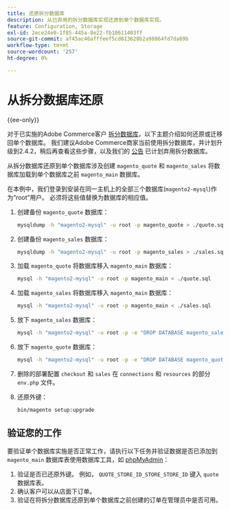 ```yaml
---
title: 还原拆分数据库
description: 从已弃用的拆分数据库实现还原到单个数据库实现。
feature: Configuration, Storage
exl-id: 2ece24e0-1f85-445a-8e22-fb10611403ff
source-git-commit: af45ac46afffeef5cd613628b2a98864fd7da69b
workflow-type: tm+mt
source-wordcount: '257'
ht-degree: 0%

---
```


# 从拆分数据库还原

{{ee-only}}

对于已实施的Adobe Commerce客户 [拆分数据库](multi-master.md)，以下主题介绍如何还原或迁移回单个数据库。 我们建议Adobe Commerce商家当前使用拆分数据库，并计划升级到2.4.2，稍后再查看这些步骤，以及我们的 [公告](https://community.magento.com/t5/Magento-DevBlog/Deprecation-of-Split-Database-in-Magento-Commerce/ba-p/465187) 已计划弃用拆分数据库。

从拆分数据库还原到单个数据库涉及创建 `magento_quote` 和 `magento_sales` 将数据库加载到单个数据库之前 `magento_main` 数据库。

在本例中，我们登录到安装在同一主机上的全部三个数据库(`magento2-mysql`)作为“root”用户。 必须将这些值替换为数据库的相应值。

1. 创建备份 `magento_quote` 数据库：

   ```bash
   mysqldump -h "magento2-mysql" -u root -p magento_quote > ./quote.sql
   ```

1. 创建备份 `magento_sales` 数据库：

   ```bash
   mysqldump -h "magento2-mysql" -u root -p magento_sales > ./sales.sql
   ```

1. 加载 `magento_quote` 将数据库移入 `magento_main` 数据库：

   ```bash
   mysql -h "magento2-mysql" -u root -p magento_main < ./quote.sql
   ```

1. 加载 `magento_sales` 将数据库移入 `magento_main` 数据库：

   ```bash
   mysql -h "magento2-mysql" -u root -p magento_main < ./sales.sql
   ```

1. 放下 `magento_sales` 数据库：

   ```bash
   mysql -h "magento2-mysql" -u root -p -e "DROP DATABASE magento_sales;"
   ```

1. 放下 `magento_quote` 数据库：

   ```bash
   mysql -h "magento2-mysql" -u root -p -e "DROP DATABASE magento_quote;"
   ```

1. 删除的部署配置 `checkout` 和 `sales` 在 `connections` 和 `resources` 的部分 `env.php` 文件。
1. 还原外键：

   ```bash
   bin/magento setup:upgrade
   ```

## 验证您的工作

要验证单个数据库实施是否正常工作，请执行以下任务并验证数据是否已添加到 `magento_main` 数据库表使用数据库工具，如 [phpMyAdmin](../../installation/prerequisites/optional-software.md#phpmyadmin)：

1. 验证是否已还原外键。 例如， `QUOTE_STORE_ID_STORE_STORE_ID` 键入 `quote` 数据库表。
1. 确认客户可以从店面下订单。
1. 验证在将拆分数据库还原到单个数据库之前创建的订单在管理员中是否可用。
